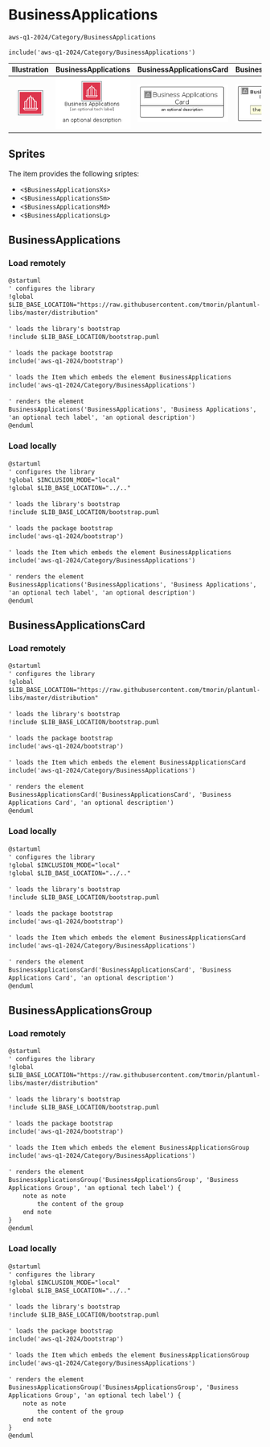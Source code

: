 # BusinessApplications


```text
aws-q1-2024/Category/BusinessApplications
```

```text
include('aws-q1-2024/Category/BusinessApplications')
```



| Illustration | BusinessApplications | BusinessApplicationsCard | BusinessApplicationsGroup |
| :---: | :---: | :---: | :---: |
| ![illustration for Illustration](../../aws-q1-2024/Category/BusinessApplications.png) | ![illustration for BusinessApplications](../../aws-q1-2024/Category/BusinessApplications.Local.png) | ![illustration for BusinessApplicationsCard](../../aws-q1-2024/Category/BusinessApplicationsCard.Local.png) | ![illustration for BusinessApplicationsGroup](../../aws-q1-2024/Category/BusinessApplicationsGroup.Local.png) |



## Sprites
The item provides the following sriptes:

- `<$BusinessApplicationsXs>`
- `<$BusinessApplicationsSm>`
- `<$BusinessApplicationsMd>`
- `<$BusinessApplicationsLg>`





## BusinessApplications

### Load remotely
```plantuml
@startuml
' configures the library
!global $LIB_BASE_LOCATION="https://raw.githubusercontent.com/tmorin/plantuml-libs/master/distribution"

' loads the library's bootstrap
!include $LIB_BASE_LOCATION/bootstrap.puml

' loads the package bootstrap
include('aws-q1-2024/bootstrap')

' loads the Item which embeds the element BusinessApplications
include('aws-q1-2024/Category/BusinessApplications')

' renders the element
BusinessApplications('BusinessApplications', 'Business Applications', 'an optional tech label', 'an optional description')
@enduml
```

### Load locally
```plantuml
@startuml
' configures the library
!global $INCLUSION_MODE="local"
!global $LIB_BASE_LOCATION="../.."

' loads the library's bootstrap
!include $LIB_BASE_LOCATION/bootstrap.puml

' loads the package bootstrap
include('aws-q1-2024/bootstrap')

' loads the Item which embeds the element BusinessApplications
include('aws-q1-2024/Category/BusinessApplications')

' renders the element
BusinessApplications('BusinessApplications', 'Business Applications', 'an optional tech label', 'an optional description')
@enduml
```

## BusinessApplicationsCard

### Load remotely
```plantuml
@startuml
' configures the library
!global $LIB_BASE_LOCATION="https://raw.githubusercontent.com/tmorin/plantuml-libs/master/distribution"

' loads the library's bootstrap
!include $LIB_BASE_LOCATION/bootstrap.puml

' loads the package bootstrap
include('aws-q1-2024/bootstrap')

' loads the Item which embeds the element BusinessApplicationsCard
include('aws-q1-2024/Category/BusinessApplications')

' renders the element
BusinessApplicationsCard('BusinessApplicationsCard', 'Business Applications Card', 'an optional description')
@enduml
```

### Load locally
```plantuml
@startuml
' configures the library
!global $INCLUSION_MODE="local"
!global $LIB_BASE_LOCATION="../.."

' loads the library's bootstrap
!include $LIB_BASE_LOCATION/bootstrap.puml

' loads the package bootstrap
include('aws-q1-2024/bootstrap')

' loads the Item which embeds the element BusinessApplicationsCard
include('aws-q1-2024/Category/BusinessApplications')

' renders the element
BusinessApplicationsCard('BusinessApplicationsCard', 'Business Applications Card', 'an optional description')
@enduml
```

## BusinessApplicationsGroup

### Load remotely
```plantuml
@startuml
' configures the library
!global $LIB_BASE_LOCATION="https://raw.githubusercontent.com/tmorin/plantuml-libs/master/distribution"

' loads the library's bootstrap
!include $LIB_BASE_LOCATION/bootstrap.puml

' loads the package bootstrap
include('aws-q1-2024/bootstrap')

' loads the Item which embeds the element BusinessApplicationsGroup
include('aws-q1-2024/Category/BusinessApplications')

' renders the element
BusinessApplicationsGroup('BusinessApplicationsGroup', 'Business Applications Group', 'an optional tech label') {
    note as note
        the content of the group
    end note
}
@enduml
```

### Load locally
```plantuml
@startuml
' configures the library
!global $INCLUSION_MODE="local"
!global $LIB_BASE_LOCATION="../.."

' loads the library's bootstrap
!include $LIB_BASE_LOCATION/bootstrap.puml

' loads the package bootstrap
include('aws-q1-2024/bootstrap')

' loads the Item which embeds the element BusinessApplicationsGroup
include('aws-q1-2024/Category/BusinessApplications')

' renders the element
BusinessApplicationsGroup('BusinessApplicationsGroup', 'Business Applications Group', 'an optional tech label') {
    note as note
        the content of the group
    end note
}
@enduml
```


